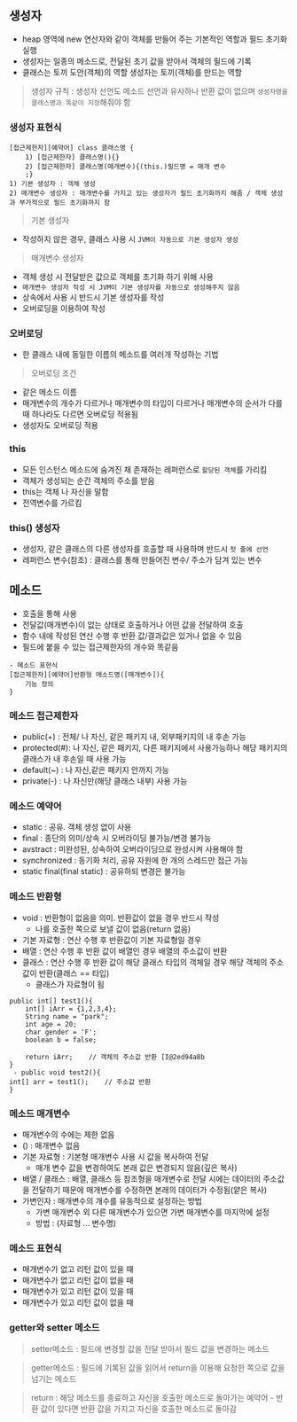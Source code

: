 ## 생성자
- heap 영역에 new 연산자와 같이 객체를 만들어 주는 기본적인 역할과 필드 초기화 실행
- 생성자는 일종의 메소드로, 전달된 초기 값을 받아서 객체의 필드에 기록
- 클래스는 토끼 도안(객체)의 역할 생성자는 토끼(객체)를 만드는 역할
> 생성자 규칙 : 생성자 선언도 메소드 선언과 유사하나 반환 값이 없으며 `생성자명을 클래스명과 똑같이 지정`해줘야 함

### 생성자 표현식
```
[접근제한자][예약어] class 클래스명 {
	1) [접근제한자] 클래스명(){}
	2) [접근제한자] 클래스명(매개변수){(this.)필드명 = 매개 변수
    ;}
1) 기본 생성자 : 객체 생성 
2) 매개변수 생성자 : 매개변수를 가지고 있는 생성자가 필드 초기화까지 해줌 / 객체 생성과 부가적으로 필드 초기화까지 함 
```
> 기본 생성자
- 작성하지 않은 경우, 클래스 사용 시 `JVM이 자동으로 기본 생성자 생성`

> 매개변수 생성자
- 객체 생성 시 전달받은 값으로 객체를 초기화 하기 위해 사용
- `매개변수 생성자 작성 시 JVM이 기본 생성자를 자동으로 생성해주지 않음`
- 상속에서 사용 시 반드시 기본 생성자를 작성
- 오버로딩을 이용하여 작성

### 오버로딩
- 한 클래스 내에 동일한 이름의 메소드를 여러개 작성하는 기법
> 오버로딩 조건
- 같은 메소드 이름
- 매개변수의 개수가 다르거나 매개변수의 타입이 다르거나 매개변수의 순서가 다를 때 하나라도 다르면 오버로딩 적용됨
- 생성자도 오버로딩 적용

### this 
- 모든 인스턴스 메소드에 숨겨진 채 존재하는 레퍼런스로 `할당된 객체`를 가리킴
- 객체가 생성되는 순간 객체의 주소를 받음
- this는 객체 나 자신을 말함
- 전역변수를 가르킴

### this() 생성자
- 생성자, 같은 클래스의 다른 생성자를 호출할 때 사용하며 반드시 `첫 줄에 선언`
- 레퍼런스 변수(참조) : 클래스를 통해 만들어진 변수/ 주소가 담겨 있는 변수

## 메소드 
- 호출을 통해 사용
- 전달값(매개변수)이 없는 상태로 호출하거나 어떤 값을 전달하여 호출
- 함수 내에 작성된 연산 수행 후 반환 값/결과값은 있거나 없을 수 있음
- 필드에 붙을 수 있는 접근제한자의 개수와 똑같음
```
- 메소드 표현식
[접근제한자][예약어]반환형 메소드명([매개변수]){
    기능 정의
}
```

### 메소드 접근제한자
- public(+) : 전체/ 나 자신, 같은 패키지 내, 외부패키지의 내 후손 가능
- protected(#): 나 자신, 같은 패키지, 다른 패키지에서 사용가능하나 해당 패키지의 클래스가 내 후손일 때 사용 가능
- default(~) : 나 자신,같은 패키지 안까지 가능
- private(-) : 나 자신만(해당 클래스 내부) 사용 가능

### 메소드 예약어
- static : 공유. 객체 생성 없이 사용
- final : 종단의 의미/상속 시 오버라이딩 불가능/변경 불가능
- avstract : 미완성된, 상속하여 오버라이딩으로 완성시켜 사용해야 함
- synchronized : 동기화 처리, 공유 자원에 한 개의 스레드만 접근 가능
- static final(final static) : 공유하되 변경은 불가능

### 메소드 반환형 
- void : 반환형이 없음을 의미. 반환값이 없을 경우 반드시 작성
	- 나를 호출한 쪽으로 보낼 값이 없음(return 없음)
- 기본 자료형 : 연산 수행 후 반환값이 기본 자료형일 경우
- 배열 : 연산 수행 후 반환 값이 배열인 경우 배열의 주소값이 반환
- 클래스 : 연산 수행 후 반환 값이 해당 클래스 타입의 객체일 경우 해당 객체의 주소값이 반환(클래스 == 타입)
    - 클래스가 자료형이 됨
```
public int[] test1(){
	int[] iArr = {1,2,3,4};
	String name = "park";
	int age = 20;
	char gender = 'F';
	boolean b = false;

	return iArr;    // 객체의 주소값 반환 [I@2ed94a8b
}
 - public void test2(){
int[] arr = test1();    // 주소값 반환
}
```

### 메소드 매개변수
- 매개변수의 수에는 제한 없음
- () : 매개변수 없음
- 기본 자료형 : 기본형 매개변수 사용 시 값을 복사하여 전달
    - 매개 변수 값을 변경하여도 본래 값은 변경되지 않음(깊은 복사)
- 배열 / 클래스 : 배열, 클래스 등 참조형을 매개변수로 전달 시에는 데이터의 주소값을 전달하기 때문에 매개변수를 수정하면 본래의 데이터가 수정됨(얕은 복사)
- 가변인자 : 매개변수의 개수를 유동적으로 설정하는 방법
	- 가변 매개변수 외 다른 매개변수가 있으면 가변 매개변수를 마지막에 설정 
	- 방법 : (자료형 ... 변수명)

### 메소드 표현식
- 매개변수가 없고 리턴 값이 있을 때 
- 매개변수가 없고 리턴 값이 없을 때
- 매개변수가 있고 리턴 값이 있을 때
- 매개변수가 있고 리턴 값이 없을 때

### getter와 setter 메소드
> setter메소드 : 필드에 변경할 값을 전달 받아서 필드 값을 변경하는 메소드

> getter메소드 : 필드에 기록된 값을 읽어서 return을 이용해 요청한 쪽으로 값을 넘기는 메소드

> return : 해당 메소드를 종료하고 자신을 호출한 메소드로 돌아가는 예약어
    - 반환 값이 있다면 반환 값을 가지고 자신을 호출한 메소드로 돌아감